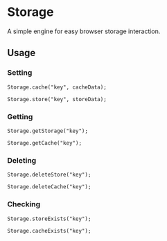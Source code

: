 # Storage
A simple engine for easy browser storage interaction.

## Usage

### Setting
```Storage.cache("key", cacheData);```

```Storage.store("key", storeData);```

### Getting
```Storage.getStorage("key");```

```Storage.getCache("key");```

### Deleting
```Storage.deleteStore("key");```

```Storage.deleteCache("key");```

### Checking
```Storage.storeExists("key");```

```Storage.cacheExists("key");```
